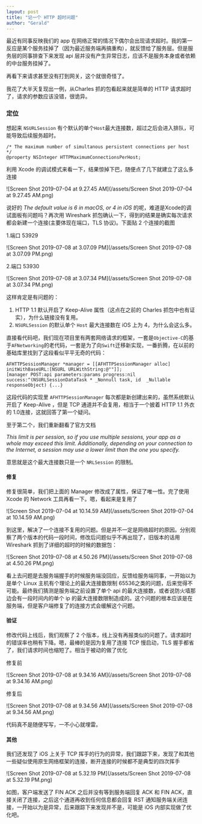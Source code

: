 ```yaml
---
layout: post
title: "记一个 HTTP 超时问题"
author: "Gerald"
---
```


最近有同事反映我们的 app 在网络正常的情况下偶尔会出现请求超时。我的第一反应是某个服务挂掉了（因为最近服务端再搞重构），就反馈给了服务层。但是服务层的同事排查下来发现 api 层并没有产生异常日志，应该不是服务本身或者依赖的中台服务挂掉了。
<!--more-->
再看下来请求甚至没有打到网关，这个就很奇怪了。

我花了大半天复现出一例，从Charles 抓的包看起来就是简单的 HTTP 请求超时了，请求的参数应该没错，很诡异。

### 定位

想起来 `NSURLSession` 有个默认的单个`Host`最大连接数，超过之后会进入排队，可能导致后续服务超时。

~~~
/* The maximum number of simultanous persistent connections per host */
@property NSInteger HTTPMaximumConnectionsPerHost;
~~~

利用 Xcode 的调试模式来看一下，结果惊掉下巴，随便点了几下就建立了这么多连接

![Screen Shot 2019-07-04 at 9.27.45 AM](/assets/Screen Shot 2019-07-04 at 9.27.45 AM.png)

说好的 *The default value is 6 in macOS, or 4 in iOS* 的呢，难道是Xcode的调试面板有问题吗？再次用 Wireshark 抓包确认一下，得到的结果是确实每次请求都会新建一个连接(主要体现在端口，TLS 协议)。下面贴 2 个连接的截图

1.端口 53929

![Screen Shot 2019-07-08 at 3.07.09 PM](/assets/Screen Shot 2019-07-08 at 3.07.09 PM.png)



2.端口 53930

![Screen Shot 2019-07-08 at 3.07.34 PM](/assets/Screen Shot 2019-07-08 at 3.07.34 PM.png)

这样肯定是有问题的：

1. HTTP 1.1 默认开启了 Keep-Alive 属性（这点在之前的 Charles 抓包中也有证实），为什么链接没有复用。
2. `NSURLSession` 的默认单个 `Host` 最大连接数在 iOS 上为 4，为什么会这么多。

直接看代码吧，我们现在项目里有两套网络请求的框架，一套是`Objective-C`的基于`AFNetworking`的老代码，一套是为了向`Swift`迁移新实现，一番折腾，在以前的基础库里找到了这段看似平平无奇的代码：

~~~
AFHTTPSessionManager *manager = [[AFHTTPSessionManager alloc] initWithBaseURL:[NSURL URLWithString:@""]];
[manager POST:api parameters:params progress:nil success:^(NSURLSessionDataTask * _Nonnull task, id  _Nullable responseObject) {...}
~~~

这段代码的实现里 `AFHTTPSessionManager`  每次都是新创建出来的，虽然系统默认开启了 Keep-Alive ，但是 TCP  通道并不会复用，相当于一个披着 HTTP 1.1 外衣的 1.0连接，这就回答了第一个疑问。

至于第二个，我们重新翻看了官方文档

*This limit is per session, so if you use multiple sessions, your app as a whole may exceed this limit. Additionally, depending on your connection to the Internet, a session may use a lower limit than the one you specify.*

意思就是这个最大连接数只是一个 `NRLSession` 的限制。

#### 修复

修复很简单，我们把上面的 Manager 修改成了属性，保证了唯一性。完了使用 Xcode 的 Network 工具再看一下。嗯，看起来是复用了

![Screen Shot 2019-07-04 at 10.14.59 AM](/assets/Screen Shot 2019-07-04 at 10.14.59 AM.png)



到这里，解决了一个连接不复用的问题。但是并不一定是网络超时的原因。分别观察了两个版本的代码一段时间，修改后问题似乎不再出现了，旧版本的话用 Wireshark 抓到了详细的超时的时候的数据包：

![Screen Shot 2019-07-08 at 4.50.26 PM](/assets/Screen Shot 2019-07-08 at 4.50.26 PM.png)

看上去问题是去服务端握手的时候服务端没回应，反馈给服务端同事，一开始以为是单个 Linux 主机有个理论上的最大连接数限制 65536之类的问题，后来觉得不可能。最终我们猜测是服务端之前设置了单个 api 的最大连接数，或者说防火墙那边会有一段时间内的单个 ip 的最大连接数限制造成的。这个问题的根本应该是在服务端，但是客户端修复了的连接方式会缓解这个问题。

#### 验证

修改代码上线后，我们观察了 2 个版本，线上没有再报类似的问题了。请求超时的错误率也稍有下降。嗯，最棒的是因为复用了连接 TCP 慢启动，TLS 握手都省了，我们请求时间也缩短了。相当于被动的做了优化 

修复前

![Screen Shot 2019-07-08 at 9.34.16 AM](/assets/Screen Shot 2019-07-08 at 9.34.16 AM.png)



修复后

![Screen Shot 2019-07-08 at 9.34.56 AM](/assets/Screen Shot 2019-07-08 at 9.34.56 AM.png)

代码真不是随便写写，一不小心就埋雷。

#### 其他

我们还发现了 iOS 上关于 TCP 挥手的行为的异常，我们跟踪下来，发现了和其他一些疑似使用原生网络框架的连接，断开连接的时候都不是典型的四次挥手

![Screen Shot 2019-07-08 at 5.32.19 PM](/assets/Screen Shot 2019-07-08 at 5.32.19 PM.png)

如图，客户端发送了 FIN ACK 之后并没有等到服务端回复 ACK 和 FIN ACK，直接关闭了连接，之后这个通道再收到任何信息都会回复 RST 通知服务端关闭连接，一开始以为是异常，后来跟踪下来发现并不是，可能是 iOS 内部实现做了优化吧。
